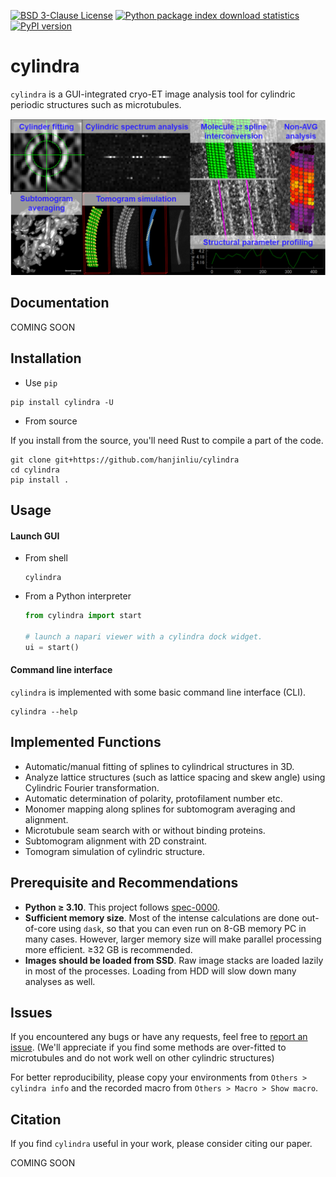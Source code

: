 [![BSD 3-Clause License](https://img.shields.io/pypi/l/cylindra.svg?color=green)](https://github.com/hanjinliu/cylindra/blob/main/LICENSE)
[![Python package index download statistics](https://img.shields.io/pypi/dm/cylindra.svg)](https://pypistats.org/packages/cylindra)
[![PyPI version](https://badge.fury.io/py/cylindra.svg)](https://badge.fury.io/py/cylindra)

# cylindra

`cylindra` is a GUI-integrated cryo-ET image analysis tool for cylindric periodic
structures such as microtubules.

![](resources/fig.png)

## Documentation

COMING SOON

## Installation

- Use `pip`

```shell
pip install cylindra -U
```

- From source

If you install from the source, you'll need Rust to compile a part of the code.

```shell
git clone git+https://github.com/hanjinliu/cylindra
cd cylindra
pip install .
```

## Usage

#### Launch GUI

- From shell

  ```shell
  cylindra
  ```

- From a Python interpreter

  ```python
  from cylindra import start

  # launch a napari viewer with a cylindra dock widget.
  ui = start()
  ```

#### Command line interface

`cylindra` is implemented with some basic command line interface (CLI).

```shell
cylindra --help
```

## Implemented Functions

- Automatic/manual fitting of splines to cylindrical structures in 3D.
- Analyze lattice structures (such as lattice spacing and skew angle) using Cylindric
  Fourier transformation.
- Automatic determination of polarity, protofilament number etc.
- Monomer mapping along splines for subtomogram averaging and alignment.
- Microtubule seam search with or without binding proteins.
- Subtomogram alignment with 2D constraint.
- Tomogram simulation of cylindric structure.

## Prerequisite and Recommendations

- **Python &ge; 3.10**. This project follows [spec-0000](https://scientific-python.org/specs/spec-0000/).
- **Sufficient memory size**. Most of the intense calculations are done out-of-core
  using `dask`, so that you can even run on 8-GB memory PC in many cases. However,
  larger memory size will make parallel processing more efficient. &ge;32 GB is
  recommended.
- **Images should be loaded from SSD**. Raw image stacks are loaded lazily in most of
  the processes. Loading from HDD will slow down many analyses as well.

## Issues

If you encountered any bugs or have any requests, feel free to
[report an issue](https://github.com/hanjinliu/cylindra/issues).
(We'll appreciate if you find some methods are over-fitted to microtubules and do not
work well on other cylindric structures)

For better reproducibility, please copy your environments from `Others > cylindra info`
and the recorded macro from `Others > Macro > Show macro`.

## Citation

If you find `cylindra` useful in your work, please consider citing our paper.

COMING SOON
